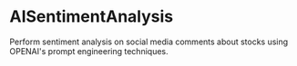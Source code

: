# AISentimentAnalysis
Perform sentiment analysis on social media comments about stocks using OPENAI's prompt engineering techniques.
